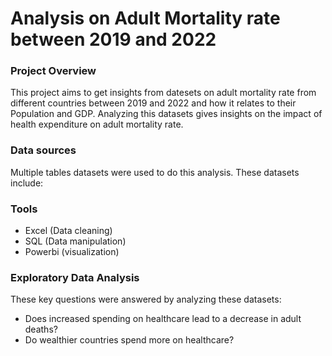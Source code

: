 # Analysis on Adult Mortality rate between 2019 and 2022

### Project Overview

This project aims to get insights from datesets on adult mortality rate from different countries between 2019 and 2022 and how it relates to their Population and GDP. Analyzing this datasets gives insights on the impact of health expenditure on adult mortality rate.

### Data sources

Multiple tables datasets were used to do this analysis. These datasets include: 

### Tools

- Excel (Data cleaning)
- SQL (Data manipulation)
- Powerbi (visualization)

### Exploratory Data Analysis

These key questions were answered by analyzing these datasets:

- Does increased spending on healthcare lead to a decrease in adult deaths?
- Do wealthier countries spend more on healthcare?
